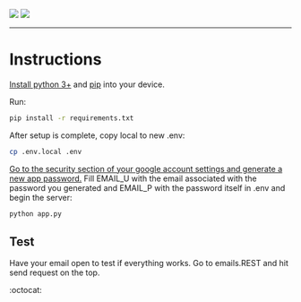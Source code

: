 ![](https://img.shields.io/badge/Flask-000000?style=for-the-badge&logo=flask&logoColor=white)
![](https://img.shields.io/badge/Gmail-D14836?style=for-the-badge&logo=gmail&logoColor=white)
***

# Instructions
[Install python 3+](https://www.python.org/) and [pip](https://pypi.org/project/pip/) into your device. 

Run:
```bash
pip install -r requirements.txt
```

After setup is complete, copy local to new .env:
```bash
cp .env.local .env
```

[Go to the security section of your google account settings and generate a new app password.](https://myaccount.google.com/u/1/security?hl=en) Fill EMAIL_U with the email associated with the password you generated and EMAIL_P with the password itself in .env and begin the server:
```bash
python app.py
```

## Test
Have your email open to test if everything works. Go to emails.REST and hit send request on the top. 

:octocat:

<!-- https://dvj70ijwahy8c.cloudfront.net/logger-microservice/icon | [{"description": "Request accepts JSON in any format. The service uses this as body to send to email designation.", "image": "https://dvj70ijwahy8c.cloudfront.net/logger-microservice/slides/image_0"}, {"description": "Before response and sent to email, it waits 20 seconds to accumilate more possible logs in order to send in one shot.", "image": "https://dvj70ijwahy8c.cloudfront.net/logger-microservice/slides/image_1"}] -->


